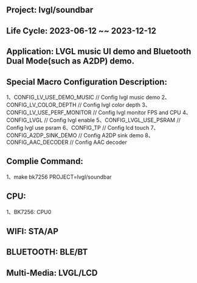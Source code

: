 ## Project: lvgl/soundbar

## Life Cycle: 2023-06-12 ~~ 2023-12-12

## Application: LVGL music UI demo and Bluetooth Dual Mode(such as A2DP) demo.

## Special Macro Configuration Description:
1、CONFIG_LV_USE_DEMO_MUSIC 	  // Config lvgl music demo
2、CONFIG_LV_COLOR_DEPTH          // Config lvgl color depth
3、CONFIG_LV_USE_PERF_MONITOR     // Config lvgl monitor FPS and CPU
4、CONFIG_LVGL                    // Config lvgl enable
5、CONFIG_LVGL_USE_PSRAM          // Config lvgl use psram
6、CONFIG_TP                      // Config lcd touch
7、CONFIG_A2DP_SINK_DEMO          // Config A2DP sink demo
8、CONFIG_AAC_DECODER             // Config AAC decoder

## Complie Command:
1、make bk7256 PROJECT=lvgl/soundbar

## CPU:
1、BK7256: CPU0

## WIFI: STA/AP

## BLUETOOTH: BLE/BT

## Multi-Media: LVGL/LCD

